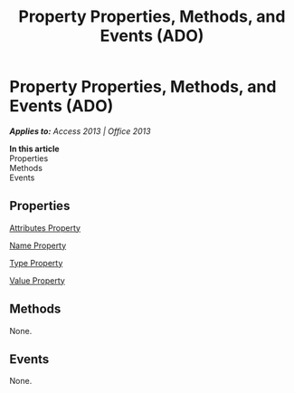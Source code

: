 ﻿---
title: Property Properties, Methods, and Events (ADO)
TOCTitle: Properties, Methods, and Events
ms:assetid: 7a1992c1-b234-58b8-a4c9-663d9b2370e9
ms:mtpsurl: https://msdn.microsoft.com/en-us/library/JJ249503(v=office.15)
ms:contentKeyID: 48545782
ms.date: 09/18/2015
mtps_version: v=office.15
---

# Property Properties, Methods, and Events (ADO)


_**Applies to:** Access 2013 | Office 2013_

**In this article**  
Properties  
Methods  
Events  

## Properties

[Attributes Property](attributes-property-ado.md)

[Name Property](name-property-ado.md)

[Type Property](type-property-ado.md)

[Value Property](value-property-ado.md)

## Methods

None.

## Events

None.


